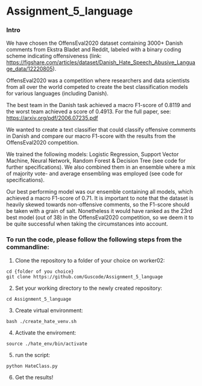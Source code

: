 # Assignment_5_language
### Intro

We have chosen the OffensEval2020 dataset containing 3000+ Danish comments from Ekstra Bladet and Reddit, labeled with a binary coding scheme indicating offensiveness (link: https://figshare.com/articles/dataset/Danish_Hate_Speech_Abusive_Language_data/12220805).

OffensEval2020 was a competition where researchers and data scientists from all over the world competed to create the best classification models for various languages (including Danish). 

The best team in the Danish task achieved a macro F1-score of 0.8119 and the worst team achieved a score of 0.4913. For the full paper, see: https://arxiv.org/pdf/2006.07235.pdf

We wanted to create a text classifier that could classify offensive comments in Danish and compare our macro F1-score with the results from the OffensEval2020 competition.

We trained the following models: Logistic Regression, Support Vector Machine, Neural Network, Random Forest & Decision Tree (see code for further specifications). We also combined them in an ensemble where a mix of majority vote- and average ensembling was employed (see code for specifications).

Our best performing model was our ensemble containing all models, which achieved a macro F1-score of 0.71. It is important to note that the dataset is heavily skewed towards non-offensive comments, so the F1-score should be taken with a grain of salt. Nonetheless it would have ranked as the 23rd best model (out of 38) in the OffensEval2020 competition, so we deem it to be quite successful when taking the circumstances into account.


### To run the code, please follow the following steps from the commandline:
1. Clone the repository to a folder of your choice on worker02: 
```
cd {folder of you choice}
git clone https://github.com/Guscode/Assignment_5_language
```
2. Set your working directory to the newly created repository:
```
cd Assignment_5_language
```
3. Create virtual environment: 
```
bash ./create_hate_venv.sh
```
4. Activate the enviroment:
```
source ./hate_env/bin/activate
```
5.  run the script: 
```
python HateClass.py
```
6. Get the results!
